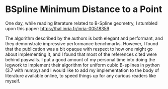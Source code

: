 # BSpline Minimum Distance to a Point

One day, while reading literature related to B-Spline geometry, I stumbled upon this paper:
https://hal.inria.fr/inria-00518359

The algorithm described by the authors is both elegant and performant, and they demonstrate impressive performance benchmarks.  However, I found that the publication was a bit opaque with respect to how one might go about implementing it, and I found that most of the references cited were behind paywalls.  I put a good amount of my personal time into doing the legwork to implement their algorithm for uniform cubic B-splines in python (3.7 with numpy) and I would like to add my implementation to the body of literature available online, to speed things up for any curious readers like myself.
